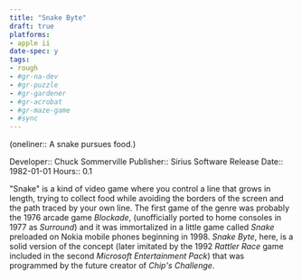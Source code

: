 ```yaml
---
title: "Snake Byte"
draft: true
platforms:
- apple ii
date-spec: y
tags:
- rough
- #gr-na-dev 
- #gr-puzzle 
- #gr-gardener 
- #gr-acrobat 
- #gr-maze-game 
- #sync
---
```


(oneliner:: A snake pursues food.)

Developer:: Chuck Sommerville
Publisher:: Sirius Software
Release Date:: 1982-01-01
Hours:: 0.1

"Snake" is a kind of video game where you control a line that grows in length, trying to collect food while avoiding the borders of the screen and the path traced by your own line. The first game of the genre was probably the 1976 arcade game *Blockade*, (unofficially ported to home consoles in 1977 as *Surround*) and it was immortalized in a little game called *Snake* preloaded on Nokia mobile phones beginning in 1998. *Snake Byte*, here, is a solid version of the concept (later imitated by the 1992 *Rattler Race* game included in the second *Microsoft Entertainment Pack*) that was programmed by the future creator of *Chip's Challenge*.
